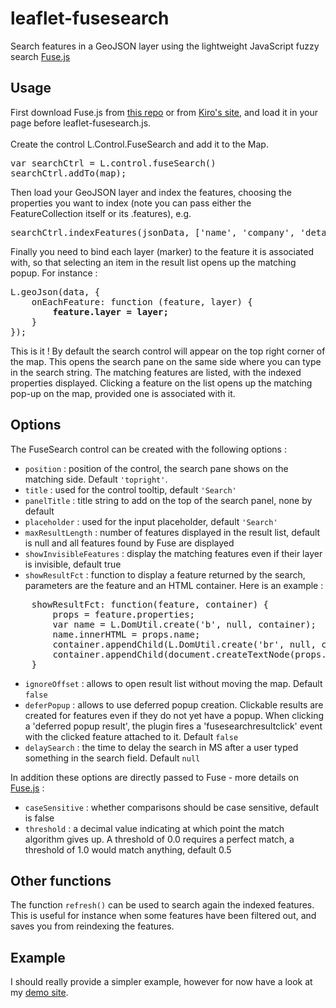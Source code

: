 <h1>leaflet-fusesearch</h1>

Search features in a GeoJSON layer using the lightweight JavaScript fuzzy search <a href="https://github.com/krisk/Fuse">Fuse.js</a>

<h2>Usage</h2>

First download Fuse.js from <a href="https://github.com/krisk/Fuse">this repo<a/> or 
from <a href="http://kiro.me/projects/fuse.html">Kiro's site</a>, and load it in your page before leaflet-fusesearch.js.<br/>
<br/>
Create the control L.Control.FuseSearch and add it to the Map.
<pre>
var searchCtrl = L.control.fuseSearch()
searchCtrl.addTo(map);
</pre>

Then load your GeoJSON layer and index the features, choosing the properties you want to index
(note you can pass either the FeatureCollection itself or its .features), e.g.
<pre>
searchCtrl.indexFeatures(jsonData, ['name', 'company', 'details']);
</pre>

Finally you need to bind each layer (marker) to the feature it is associated with, so that selecting an item in the result list opens up the matching popup. For instance :
<pre>
L.geoJson(data, {
    onEachFeature: function (feature, layer) {
        <strong>feature.layer = layer;</strong>
    }
});
</pre>

This is it !  By default the search control will appear on the top right corner of the map.
This opens the search pane on the same side where you can type in the search string.
The matching features are listed, with the indexed properties displayed. Clicking a feature
on the list opens up the matching pop-up on the map, provided one is associated with it.

<h2>Options</h2>

The FuseSearch control can be created with the following options :
<ul>
<li><code>position</code> : position of the control, the search pane shows on the matching side. Default <code>'topright'</code>.</li>
<li><code>title</code> : used for the control tooltip, default <code>'Search'</code></li>
<li><code>panelTitle</code> : title string to add on the top of the search panel, none by default</li>
<li><code>placeholder</code> : used for the input placeholder, default <code>'Search'</code></li>
<li><code>maxResultLength</code> : number of features displayed in the result list, default is null 
	and all features found by Fuse are displayed</li>
<li><code>showInvisibleFeatures</code> : display the matching features even if their layer is invisible, default true</li>
<li><code>showResultFct</code> : function to display a feature returned by the search, parameters are the
	feature and an HTML container. Here is an example :</li>
</ul>
<pre>
    showResultFct: function(feature, container) {
        props = feature.properties;
        var name = L.DomUtil.create('b', null, container);
        name.innerHTML = props.name;
        container.appendChild(L.DomUtil.create('br', null, container));
        container.appendChild(document.createTextNode(props.details));
    }
</pre>
<ul>
<li><code>ignoreOffset</code> : allows to open result list without moving the map. Default <code>false</code></li>
<li><code>deferPopup</code> : allows to use deferred popup creation. Clickable results are created for features even if they do not yet have a popup. When clicking a 'deferred popup result', the plugin fires a 'fusesearchresultclick' event with the clicked feature attached to it. Default <code>false</code></li>
<li><code>delaySearch</code> : the time to delay the search in MS after a user typed something in the search field. Default <code>null</code></li>
</ul>
In addition these options are directly passed to Fuse - more details on <a href="http://kiro.me/projects/fuse.html">Fuse.js</a> :
<ul>
<li><code>caseSensitive</code> : whether comparisons should be case sensitive, default is false</li>
<li><code>threshold</code> : a decimal value indicating at which point the match algorithm gives up. 
A threshold of 0.0 requires a perfect match, a threshold of 1.0 would match anything, default 0.5</li>
</ul>

<h2>Other functions</h2>
The function <code>refresh()</code> can be used to search again the indexed features. 
This is useful for instance when some features have been filtered out, and saves you from reindexing the features.

<h2>Example</h2>

I should really provide a simpler example, however for now have a look at my <a href="http://dev.cartocite.fr/CultureNantes/">demo site</a>.
